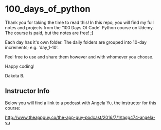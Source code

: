 # 100_days_of_python

Thank you for taking the time to read this! In this repo, you will find my full notes and projects from the '100 Days Of Code' Python course on Udemy. The course is paid, but the notes are free! ;]

Each day has it's own folder. The daily folders are grouped into 10-day increments; e.g. 'day_1-10'.

Feel free to use and share them however and with whomever you choose.

Happy coding!

Dakota B.

## Instructor Info

Below you will find a link to a podcast with Angela Yu, the instructor for
this course:

http://www.theappguy.co/the-app-guy-podcast/2016/7/1/tagp474-angela-yu
